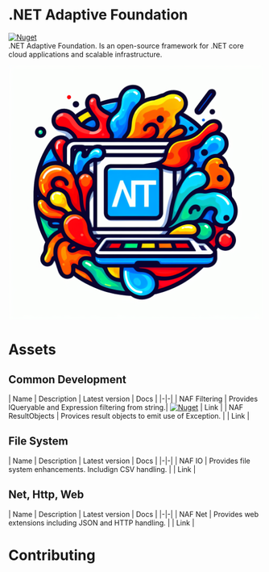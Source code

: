 # .NET Adaptive Foundation
[![Nuget](https://img.shields.io/nuget/v/NetAf.Filtering)](https://www.nuget.org/packages/NetAf.Filtering/)  
.NET Adaptive Foundation. Is an open-source framework for .NET core cloud applications and scalable infrastructure.

![logo](/resources/logo.jpeg "logo")

# Assets

## Common Development

| Name | Description | Latest version | Docs |
|-|-|
| NAF Filtering | Provides IQueryable and Expression filtering from string.| [![Nuget](https://img.shields.io/nuget/v/NetAf.Filtering)](https://www.nuget.org/packages/NetAf.Filtering/) | Link |
| NAF ResultObjects | Provices result objects to emit use of Exception. | | Link |

## File System

| Name | Description | Latest version | Docs |
|-|-|
| NAF IO | Provides file system enhancements. Includign CSV handling. | | Link |

## Net, Http, Web

| Name | Description | Latest version | Docs |
|-|-|
| NAF Net | Provides web extensions including JSON and HTTP handling. | | Link |


# Contributing
